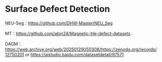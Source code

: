 # Surface Defect Detection

NEU-Seg：https://github.com/DHW-Master/NEU_Seg

MT：https://github.com/abin24/Magnetic-tile-defect-datasets.

DAGM：https://web.archive.org/web/20250129050308/https://zenodo.org/records/12750201 or https://aistudio.baidu.com/datasetdetail/97571
